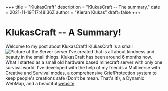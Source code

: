 +++
title = "KlukasCraft"
description = "KlukasCraft -- The summary."
date = 2021-11-19T17:48:36Z
author = "Kieran Klukas"
draft=false
+++
# KlukasCraft -- A Summary!
Welcome to my post about KlukasCraft! KlukasCraft is a small
![Picture of the Server](https://mc.sytes.net/gallery/photos/terra/terra-background.png "Isn't it Beautiful")
server I've created that is all about kindness and beauty in the small things. KlukasCraft has been around 6 months now. What I started as a small old hardware based minecraft server with only one survival world. I've developed with the help of my friends a Multiverse with Creative and Survival modes, a comprehensive GriefProtection system to keep people's creations safe (Don't be mean. That's it!), a Dynamic WebMap, and a beautiful [website](https://mc.sytes.net).
